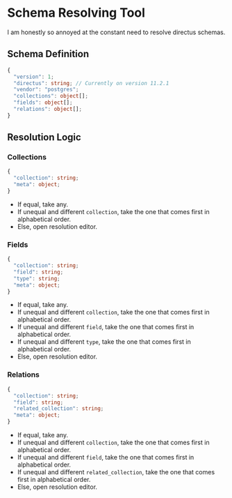 # Schema Resolving Tool

I am honestly so annoyed at the constant need to resolve directus schemas.

## Schema Definition

```typescript
{
  "version": 1;
  "directus": string; // Currently on version 11.2.1
  "vendor": "postgres";
  "collections": object[];
  "fields": object[];
  "relations": object[];
}
```

## Resolution Logic

### Collections

```typescript
{
  "collection": string;
  "meta": object;
}
```

- If equal, take any.
- If unequal and different `collection`, take the one that comes first in alphabetical order.
- Else, open resolution editor.

### Fields

```typescript
{
  "collection": string;
  "field": string;
  "type": string;
  "meta": object;
}
```

- If equal, take any.
- If unequal and different `collection`, take the one that comes first in alphabetical order.
- If unequal and different `field`, take the one that comes first in alphabetical order.
- If unequal and different `type`, take the one that comes first in alphabetical order.
- Else, open resolution editor.

### Relations

```typescript
{
  "collection": string;
  "field": string;
  "related_collection": string;
  "meta": object;
}
```

- If equal, take any.
- If unequal and different `collection`, take the one that comes first in alphabetical order.
- If unequal and different `field`, take the one that comes first in alphabetical order.
- If unequal and different `related_collection`, take the one that comes first in alphabetical order.
- Else, open resolution editor.

